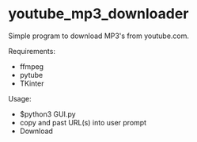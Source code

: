 # youtube_mp3_downloader
Simple program to download MP3's from youtube.com.

Requirements: 
  - ffmpeg
  - pytube
  - TKinter

Usage:
  - $python3 GUI.py
  - copy and past URL(s) into user prompt
  - Download
  
  
